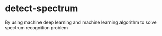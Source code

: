 # detect-spectrum
By using machine deep learning and machine learning algorithm to solve spectrum recognition problem
